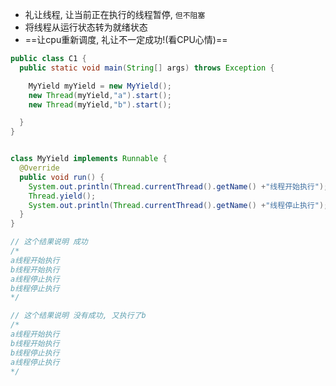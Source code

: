 

- 礼让线程, 让当前正在执行的线程暂停, `但不阻塞`
- 将线程从运行状态转为就绪状态
- ==让cpu重新调度, 礼让不一定成功!(看CPU心情)==



```java
public class C1 {
  public static void main(String[] args) throws Exception {

    MyYield myYield = new MyYield();
    new Thread(myYield,"a").start();
    new Thread(myYield,"b").start();

  }
}


class MyYield implements Runnable {
  @Override
  public void run() {
    System.out.println(Thread.currentThread().getName() +"线程开始执行");
    Thread.yield();
    System.out.println(Thread.currentThread().getName() +"线程停止执行");
  }
}

// 这个结果说明 成功
/*
a线程开始执行
b线程开始执行
a线程停止执行
b线程停止执行
*/

// 这个结果说明 没有成功, 又执行了b
/*
a线程开始执行
b线程开始执行
b线程停止执行
a线程停止执行
*/
```















